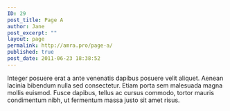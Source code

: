 ```yaml
---
ID: 29
post_title: Page A
author: Jane
post_excerpt: ""
layout: page
permalink: http://amra.pro/page-a/
published: true
post_date: 2011-06-23 18:38:52
---
```

Integer posuere erat a ante venenatis dapibus posuere velit aliquet. Aenean lacinia bibendum nulla sed consectetur. Etiam porta sem malesuada magna mollis euismod. Fusce dapibus, tellus ac cursus commodo, tortor mauris condimentum nibh, ut fermentum massa justo sit amet risus.